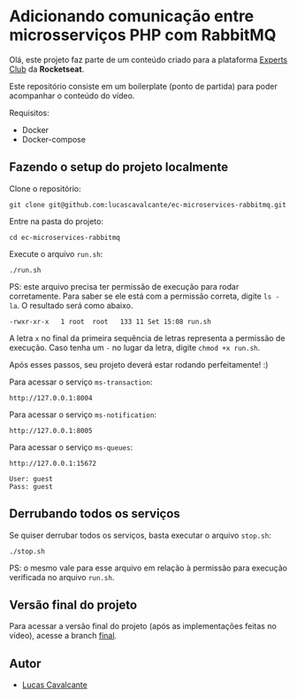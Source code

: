 # Adicionando comunicação entre microsserviços PHP com RabbitMQ

Olá, este projeto faz parte de um conteúdo criado para a plataforma [Experts Club](https://rocketseat.com.br/expertsclub) da **Rocketseat**.

Este repositório consiste em um boilerplate (ponto de partida) para poder acompanhar o conteúdo do vídeo.

Requisitos:
* Docker
* Docker-compose

## Fazendo o setup do projeto localmente

Clone o repositório:
```
git clone git@github.com:lucascavalcante/ec-microservices-rabbitmq.git
```

Entre na pasta do projeto:
```
cd ec-microservices-rabbitmq
```

Execute o arquivo `run.sh`:
```
./run.sh
```

PS: este arquivo precisa ter permissão de execução para rodar corretamente. Para saber se ele está com a permissão correta, digite `ls -la`. O resultado será como abaixo.
```
-rwxr-xr-x   1 root  root   133 11 Set 15:08 run.sh
```
A letra `x` no final da primeira sequência de letras representa a permissão de execução. Caso tenha um `-` no lugar da letra, digite `chmod +x run.sh`.

Após esses passos, seu projeto deverá estar rodando perfeitamente! :)

Para acessar o serviço `ms-transaction`:
```
http://127.0.0.1:8004
```

Para acessar o serviço `ms-notification`:
```
http://127.0.0.1:8005
```

Para acessar o serviço `ms-queues`:
```
http://127.0.0.1:15672

User: guest
Pass: guest
```

## Derrubando todos os serviços

Se quiser derrubar todos os serviços, basta executar o arquivo `stop.sh`:
```
./stop.sh
```
PS: o mesmo vale para esse arquivo em relação à permissão para execução verificada no arquivo `run.sh`.

## Versão final do projeto

Para acessar a versão final do projeto (após as implementações feitas no vídeo), acesse a branch [final](/tree/final).

## Autor

* [Lucas Cavalcante](https://lucascavalcante.dev)